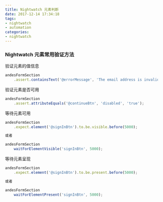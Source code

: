 ```yaml
---
title: Nightwatch 元素判断
date: 2017-12-14 17:34:18
tags: 
- nightwatch
- automation
categories: 
- nightwatch
---
```


### Nightwatch 元素常用验证方法

验证元素的值信息

```javascript
andesFormSection
    .assert.containsText('@errorMessage', 'The email address is invalid.')
```

验证元素是否可用

```javascript
andesFormSection
    .assert.attributeEquals('@continueBtn', 'disabled', 'true');
```

等待元素可用

```javascript
andesFormSection
    .expect.element('@signInBtn').to.be.visible.before(5000);

或者

andesFormSection
    waitForElementVisible('signInBtn', 5000);
```

等待元素呈现

```javascript
andesFormSection
    .expect.element('@signInBtn').to.be.present.before(5000);

或者

andesFormSection
    waitForElementPresent('signInBtn', 5000);
```
